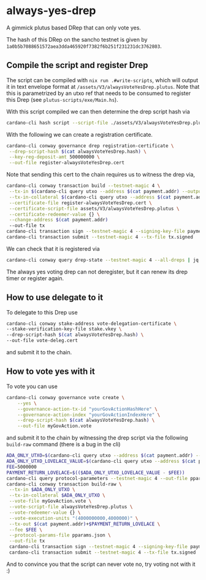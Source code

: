 # always-yes-drep
A gimmick plutus based DRep that can only vote yes.

The hash of this DRep on the sancho testnet is given by `1a0b5b7088651572aea3dda465920f7382f6b251f231231dc3762803`.

## Compile the script and register Drep
The script can be compiled with `nix run .#write-scripts`, which will output it in text envelope format at `/assets/V3/alwaysVoteYesDrep.plutus`. Note that this is parametrized by an utxo ref that needs to be consumed to register this Drep (see `plutus-scripts/exe/Main.hs`). 

With this script compiled we can then determine the drep script hash via
```bash
cardano-cli hash script --script-file ./assets/V3/alwaysVoteYesDrep.plutus > alwaysVoteYesDrep.hash
```
With the following we can create a registration certificate.
```bash
cardano-cli conway governance drep registration-certificate \
 --drep-script-hash $(cat alwaysVoteYesDrep.hash) \
 --key-reg-deposit-amt 500000000 \
 --out-file register-alwaysVoteYesDrep.cert
```
Note that sending this cert to the chain requires us to witness the drep via,
```bash
cardano-cli conway transaction build --testnet-magic 4 \
 --tx-in $(cardano-cli query utxo --address $(cat payment.addr) --output-json --testnet-magic 4 | jq -r 'keys[0]') \
 --tx-in-collateral $(cardano-cli query utxo --address $(cat payment.addr) --output-json --testnet-magic 4 | jq -r 'keys[0]') \
 --certificate-file register-alwaysVoteYesDrep.cert \
 --certificate-script-file assets/V3/alwaysVoteYesDrep.plutus \
 --certificate-redeemer-value {} \
 --change-address $(cat payment.addr) 
 --out-file tx
cardano-cli transaction sign --testnet-magic 4 --signing-key-file payment.skey --tx-body-file tx --out-file tx.signed
cardano-cli transaction submit --testnet-magic 4 --tx-file tx.signed
```
We can check that it is registered via
```bash
cardano-cli conway query drep-state --testnet-magic 4 --all-dreps | jq 'map(select(.[0].scriptHash == "1a0b5b7088651572aea3dda465920f7382f6b251f231231dc3762803"))'
```
The always yes voting drep can not deregister, but it can renew its drep timer or register again. 
## How to use delegate to it
To delegate to this Drep use
```bash
cardano-cli conway stake-address vote-delegation-certificate \
--stake-verification-key-file stake.vkey \
--drep-script-hash $(cat alwaysVoteYesDrep.hash) \
--out-file vote-deleg.cert
```
and submit it to the chain.
## How to vote yes with it
To vote you can use
```bash
cardano-cli conway governance vote create \
    --yes \
    --governance-action-tx-id "yourGovActionHashHere" \
    --governance-action-index "yourGovActionIndexHere" \
    --drep-script-hash $(cat alwaysVoteYesDrep.hash) \
    --out-file myGovAction.vote
```
and submit it to the chain by witnessing the drep script via the following `build-raw` command (there is a bug in the cli)
```bash
ADA_ONLY_UTXO=$(cardano-cli query utxo --address $(cat payment.addr) --output-json --testnet-magic 4 | jq -r 'to_entries | map(select(.value.value | keys | length == 1 and contains(["lovelace"]))) | .[0].key')
ADA_ONLY_UTXO_LOVELACE_VALUE=$(cardano-cli query utxo --address $(cat payment.addr) --output-json --testnet-magic 4 | jq '.'\"$ADA_ONLY_UTXO\"'' | jq '.value.lovelace')
FEE=5000000
PAYMENT_RETURN_LOVELACE=$(($ADA_ONLY_UTXO_LOVELACE_VALUE - $FEE))
cardano-cli query protocol-parameters --testnet-magic 4 --out-file pparams.json
cardano-cli conway transaction build-raw \
 --tx-in $ADA_ONLY_UTXO \
 --tx-in-collateral $ADA_ONLY_UTXO \
 --vote-file myGovAction.vote \
 --vote-script-file alwaysVoteYesDrep.plutus \
 --vote-redeemer-value {} \
 --vote-execution-units "(4000000000,4000000)" \
 --tx-out $(cat payment.addr)+$PAYMENT_RETURN_LOVELACE \
 --fee $FEE \
 --protocol-params-file pparams.json \
 --out-file tx
 cardano-cli transaction sign --testnet-magic 4 --signing-key-file payment.skey --tx-body-file tx --out-file tx.signed
 cardano-cli transaction submit --testnet-magic 4 --tx-file tx.signed
```
And to convince you that the script can never vote no, try voting not with it :)

